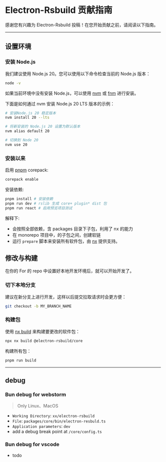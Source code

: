 # Electron-Rsbuild 贡献指南

感谢您有兴趣为 Electron-Rsbuild 投稿！在您开始贡献之前，请阅读以下指南。

---

## 设置环境

### 安装 Node.js

我们建议使用 Node.js 20。您可以使用以下命令检查当前的 Node.js 版本：

```bash
node -v
```

如果当前环境中没有安装 Node.js，可以使用 [nvm](https://github.com/nvm-sh/nvm) 或 [fnm](https://github.com/Schniz/fnm)
进行安装。

下面是如何通过 nvm 安装 Node.js 20 LTS 版本的示例：

```bash
# 安装Node.js 20 稳定版本
nvm install 20 --lts

# 将新安装的 Node.js 20 设置为默认版本
nvm alias default 20

# 切换到 Node 20
nvm use 20
```

### 安装以来

启用 [pnpm](https://pnpm.io/) corepack:

```sh
corepack enable
```

安装依赖:

```sh
pnpm install # 安装依赖
pnpm run dev # rslib 生成 core+ plugin* dist 包
pnpm run react # 启用预览项目测试
```

解释下:

- 会按照全部依赖，含 packages 目录下子包，利用了 nx 的能力
- 在 monorepo 项目中，的子包之间，创建软链
- 运行 `prepare` 脚本来安装所有软件包，由 [nx](https://nx.dev/) 提供支持。

## 修改与构建

在你的 For 的 repo 中设置好本地开发环境后，就可以开始开发了。

### 切下本地分支

建议在新分支上进行开发，这样以后提交拉取请求时会更方便：

```sh
git checkout -b MY_BRANCH_NAME
```

### 构建包

使用 [nx build](https://nx.dev/nx-api/nx/documents/run) 来构建要更改的软件包：

```sh
npx nx build @electron-rsbuild/core
```

构建所有包：

```sh
pnpm run build
```

---

## debug

### Bun debug for webstorm

> Only Linux、MacOS

- `Working Directory`: `xx/electron-rsbuild`
- `File`: `packages/core/bin/electron-resbuld.ts`
- `Application parameters`: `dev`
- add a debug break point at `/core/config.ts`

### Bun debug for vscode

- todo
